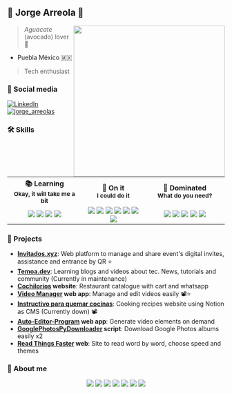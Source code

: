 ## 🥐 Jorge Arreola 🥑

<!-- 
<p>
  <img width="40" align='left' src="https://temoa.dev/temoa-logo.png">
</p>

### <s>Founder at: <a href="https://temoa.dev">Temoa.dev</a></s> (Currently in maintenance)</span>
-->
  <img width="350" align='right' src="https://github-readme-stats.vercel.app/api?username=JorgeArreolaS&theme=transparent&count_private=true&show_icons=true&include_all_commits=true&hide_rank=true&hide_border=true&a=b">

</p>

> *Aguacate* (avocado) lover 🥑

- Puebla México 🇲🇽

> Tech enthusiast



### 🥂 Social media

[![LinkedIn](https://img.shields.io/badge/linkedin-%230077B5.svg?style=for-the-badge&logo=linkedin&logoColor=white)](https://www.linkedin.com/in/jorgearreolas/)
[![jorge_arreolas](https://img.shields.io/badge/Instagram-E4405F?style=for-the-badge&logo=instagram&logoColor=white)](https://www.instagram.com/jorge.as.exe/)

### 🛠 Skills

<table border="0">
    <tr>
    <th width="500px">
      📚 Learning
      <br/>
      <sub>Okay, it will take me a bit</sub>
     </th>
    <th width="500px">
      🎯 On it
      <br/>
      <sub>I could do it</sub>
     </th>
    <th width="500px">
      🔱 Dominated
      <br/>
      <sub>What do you need?</sub>
     </th>
  </tr>
  <tr>
    <td align="center">
      <img src="https://img.shields.io/badge/kotlin-%237F52FF.svg?style=for-the-badge&logo=kotlin&logoColor=white"/>
      <img src="https://img.shields.io/badge/rust-%23000000.svg?style=for-the-badge&logo=rust&logoColor=white"/>
      <img src="https://img.shields.io/badge/nestjs-%23E0234E.svg?style=for-the-badge&logo=nestjs&logoColor=white"/>
      <img src="https://img.shields.io/badge/Android-3DDC84?style=for-the-badge&logo=android&logoColor=white"/>
      </td>
    <td align="center">
      <img src="https://img.shields.io/badge/C%2B%2B-00599C?style=for-the-badge&logo=c%2B%2B&logoColor=white"/>
      <img src="https://img.shields.io/badge/strapi-2e7eea?style=for-the-badge&logo=strapi&logoColor=white"/>
      <img src="https://img.shields.io/badge/Express.js-000000?style=for-the-badge&logo=express&logoColor=white"/>
      <img src="https://img.shields.io/badge/Python-3776AB?style=for-the-badge&logo=python&logoColor=white"/>
      <img src="https://img.shields.io/badge/firebase-ffca28?style=for-the-badge&logo=firebase&logoColor=black"/>
      <img src="https://img.shields.io/badge/docker-%230db7ed.svg?style=for-the-badge&logo=docker&logoColor=white"/>
      <img src="https://img.shields.io/badge/Cloudflared-F38020?style=for-the-badge&logo=Cloudflare&logoColor=white"/>
    </td>
    <td align="center">
      <img src="https://img.shields.io/badge/TypeScript-007ACC?style=for-the-badge&logo=typescript&logoColor=white"/>
      <img src="https://img.shields.io/badge/JavaScript-323330?style=for-the-badge&logo=javascript&logoColor=F7DF1E"/>
      <img src="https://img.shields.io/badge/React-20232A?style=for-the-badge&logo=react&logoColor=61DAFB"/>
      <img src="https://img.shields.io/badge/next.js-000000?style=for-the-badge&logo=nextdotjs&logoColor=white"/>
      <img src="https://img.shields.io/badge/tailwindcss-%2338B2AC.svg?style=for-the-badge&logo=tailwind-css&logoColor=white"/>
     </td>
  </tr>
  </table>
  
  
  ### 🔰 Projects
  
  - **[Invitados.xyz](https://invitados.xyz/)**: Web platform to manage and share event's digital invites, assistance and entrance by QR ⭐
  - **[Temoa.dev](https://temoa.dev)**: Learning blogs and videos about tec. News, tutorials and community (Currently in maintenance)
  - **[Cochilorios](https://catalogocochilorios.web.app/) website**: Restaurant catalogue with cart and whatsapp
  - **[Video Manager](https://github.com/JorgeArreolaS/videomanager) web app**: Manage and edit videos easily 📽️⭐
  - **[Instructivo para quemar cocinas](https://instructivoparaquemarcocinas.web.app/)**: Cooking recipes website using Notion as CMS (Currently down) 📽️
  - **[Auto-Editor-Program](https://github.com/JorgeArreolaS/Auto-Editor-Program) web app**: Generate video elements on demand
  - **[GooglePhotosPyDownloader](https://github.com/JorgeArreolaS/GooglePhotosPyDownloader) script**: Download Google Photos albums easily x2 
  - **[Read Things Faster](https://angelica15.web.app/) web**: Site to read word by word, choose speed and themes

### 🥐 About me

<div align="center">
  <img src="https://img.shields.io/badge/Notion-000000?style=for-the-badge&logo=notion&logoColor=white"/>
  <img src="https://img.shields.io/badge/Manjaro-35BF5C?style=for-the-badge&logo=Manjaro&logoColor=white"/>
  <img src="https://img.shields.io/badge/Windows-0078D6?style=for-the-badge&logo=windows&logoColor=white"/>
  <img src="https://img.shields.io/badge/oh_my_zsh-1A2C34?style=for-the-badge&logo=ohmyzsh&logoColor=white"/>
  <img src="https://img.shields.io/badge/Brave-FF1B2D?style=for-the-badge&logo=Brave&logoColor=white"/>
  <img src="https://img.shields.io/badge/Jupyter-F37626.svg?&style=for-the-badge&logo=Jupyter&logoColor=white"/>
  <img src="https://img.shields.io/badge/NeoVim-%2357A143.svg?&style=for-the-badge&logo=neovim&logoColor=white"/>
</div>

<!---
<div align="center">
    <img src="https://github-profile-summary-cards.vercel.app/api/cards/profile-details?username=JorgeArreolaS&theme=github_dark"/>
 </div>
 --->
 
